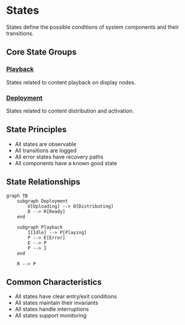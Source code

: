 # States

States define the possible conditions of system components and their transitions.

## Core State Groups

### [Playback](playback/)
States related to content playback on display nodes.

### [Deployment](deployment/)
States related to content distribution and activation.

## State Principles

- All states are observable
- All transitions are logged
- All error states have recovery paths
- All components have a known good state

## State Relationships

```mermaid
graph TB
    subgraph Deployment
        U[Uploading] --> D[Distributing]
        D --> R[Ready]
    end
    
    subgraph Playback
        I[Idle] --> P[Playing]
        P --> E[Error]
        E --> P
        P --> I
    end
    
    R --> P
```

## Common Characteristics

- All states have clear entry/exit conditions
- All states maintain their invariants
- All states handle interruptions
- All states support monitoring